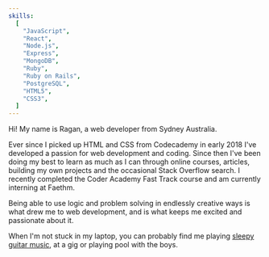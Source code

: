 ```yaml
---
skills:
  [
    "JavaScript",
    "React",
    "Node.js",
    "Express",
    "MongoDB",
    "Ruby",
    "Ruby on Rails",
    "PostgreSQL",
    "HTML5",
    "CSS3",
  ]
---
```


Hi! My name is Ragan, a web developer from Sydney Australia.

Ever since I picked up HTML and CSS from Codecademy in early 2018 I've developed a passion for web development and coding. Since then I've been doing my best to learn as much as I can through online courses, articles, building my own projects and the occasional Stack Overflow search. I recently completed the Coder Academy Fast Track course and am currently interning at Faethm.

Being able to use logic and problem solving in endlessly creative ways is what drew me to web development, and is what keeps me excited and passionate about it.

When I'm not stuck in my laptop, you can probably find me playing [sleepy guitar music](https://raganmartinez.bandcamp.com/album/other-worlds), at a gig or playing pool with the boys.
